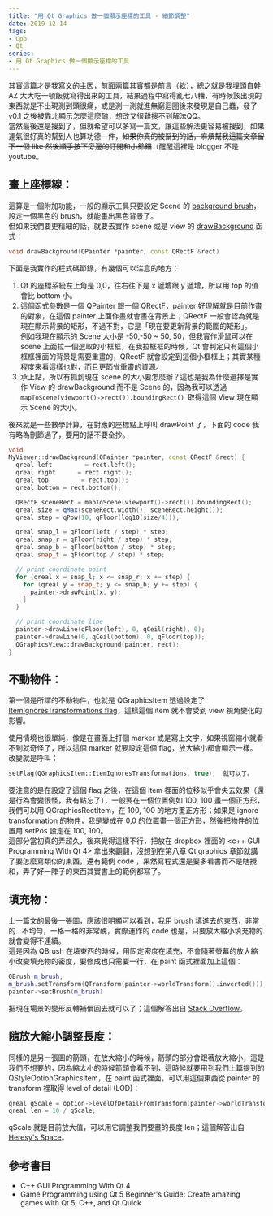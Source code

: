 ```yaml
---
title: "用 Qt Graphics 做一個顯示座標的工具 - 細節調整"
date: 2019-12-14
tags:
- Cpp
- Qt
series:
- 用 Qt Graphics 做一個顯示座標的工具 
---
```


其實這篇才是我寫文的主因，前面兩篇其實都是前言（欸），總之就是我埋頭自幹 AZ 大大吃一頓飯就寫得出來的工具，結果過程中寫得亂七八糟，有時候該出現的東西就是不出現測到頭很痛，或是測一測就進無窮迴圈後來發現是自己蠢，發了 v0.1 之後被靠北顯示怎麼這麼醜，想改又很難搜不到解法QQ。  
當然最後還是搜到了，但就希望可以多寫一篇文，讓這些解法更容易被搜到，如果運氣很好真的幫到人也算功德一件，~~如果你真的被幫到的話，麻煩幫我這篇文章留下一個 like 然後順手按下旁邊的訂閱和小鈴鐺~~（醒醒這裡是 blogger 不是 youtube。  
<!--more-->

## 畫上座標線：

這算是一個附加功能，一般的顯示工具只要設定 Scene 的 [background brush](https://doc.qt.io/qt-5/qgraphicsscene.html#backgroundBrush-prop)，設定一個黑色的 brush，就能畫出黑色背景了。  
但如果我們要更精細的話，就要去實作 scene 或是 view 的 [drawBackground](https://doc.qt.io/qt-5/qgraphicsscene.html#drawBackground) 函式：  
```cpp
void drawBackground(QPainter *painter, const QRectF &rect)
```
下面是我實作的程式碼節錄，有幾個可以注意的地方：  

1. Qt 的座標系統左上角是 0,0，往右往下是 x 遞增跟 y 遞增，所以用 top 的值會比 bottom 小。
2. 這個函式參數是一個 QPainter 跟一個 QRectF，painter 好理解就是目前作畫的對象，在這個 painter 上面作畫就會畫在背景上；QRectF 一般會認為就是現在顯示背景的矩形，不過不對，它是「現在要更新背景的範圍的矩形」。  
例如我現在顯示的 Scene 大小是 -50,-50 ~ 50, 50，但我實作滑鼠可以在 scene 上面拉一個選取的小框框，在我拉框框的時候，Qt 會判定只有這個小框框裡面的背景是需要重畫的，QRectF 就會設定到這個小框框上；其實某種程度來看這樣也對，而且更節省重畫的資源。
3. 承上點，所以有抓到現在 scene 的大小要怎麼辦？這也是我為什麼選擇是實作 View 的 drawBackground 而不是 Scene 的，因為我可以透過 `mapToScene(viewport()->rect()).boundingRect() `取得這個 View 現在顯示 Scene 的大小。

後來就是一些數學計算，在對應的座標點上呼叫 drawPoint 了，下面的 code 我有略為刪節過了，要用的話不要全抄。  
```cpp
void
MyViewer::drawBackground(QPainter *painter, const QRectF &rect) {
  qreal left         = rect.left();
  qreal right      = rect.right();
  qreal top         = rect.top();
  qreal bottom = rect.bottom();

  QRectF sceneRect = mapToScene(viewport()->rect()).boundingRect();
  qreal size = qMax(sceneRect.width(), sceneRect.height());
  qreal step = qPow(10, qFloor(log10(size/4)));

  qreal snap_l = qFloor(left / step) * step;
  qreal snap_r = qFloor(right / step) * step;
  qreal snap_b = qFloor(bottom / step) * step;
  qreal snap_t = qFloor(top / step) * step;

  // print coordinate point
  for (qreal x = snap_l; x <= snap_r; x += step) {
    for (qreal y = snap_t; y <= snap_b; y += step) {
      painter->drawPoint(x, y);
    }
  }

  // print coordinate line
  painter->drawLine(qFloor(left), 0, qCeil(right), 0);
  painter->drawLine(0, qCeil(bottom), 0, qFloor(top));
  QGraphicsView::drawBackground(painter, rect);
}
```

## 不動物件：
第一個是所謂的不動物件，也就是 QGraphicsItem 透過設定了 [ItemIgnoresTransformations flag](https://doc.qt.io/archives/qt-4.8/qgraphicsitem.html#GraphicsItemFlag-enum)，這樣這個 item 就不會受到 view 視角變化的影響。  

使用情境也很單純，像是在畫面上打個 marker 或是寫上文字，如果視窗縮小就看不到就奇怪了，所以這個 marker 就要設定這個 flag，放大縮小都會顯示一樣。  
改變就是呼叫：
```cpp
setFlag(QGraphicsItem::ItemIgnoresTransformations, true);  就可以了。
```

要注意的是在設定了這個 flag 之後，在這個 item 裡面的位移似乎會失去效果（還是行為會變很怪，我有點忘了），一般要在一個位置例如 100, 100 畫一個正方形，我們可以用 QGraphicsRectItem，在 100, 100 的地方畫正方形；如果是 ignore transformation 的物件，我是變成在 0,0 的位置畫一個正方形，然後把物件的位置用 setPos 設定在 100, 100。  
這部分當初真的弄超久，後來覺得這樣不行，把放在 dropbox 裡面的 <c++ GUI Programming With Qt 4> 拿出來翻翻，沒想到在第八章 Qt graphics 章節就講了要怎麼寫類似的東西，還有範例 code ，果然寫程式還是要多看書而不是瞎攪和，弄了好一陣子的東西其實書上的範例都寫了。  

## 填充物：

上一篇文的最後一張圖，應該很明顯可以看到，我用 brush 填進去的東西，非常的…不均勻，一格一格的非常醜，實際運作的 code 也是，只要放大縮小填充物的就會變得不連續。  
這是因為 QBrush 在填東西的時候，用固定密度在填充，不會隨著螢幕的放大縮小改變填充物的密度，要修成也只需要一行，在 paint 函式裡面加上這個：  
```cpp
QBrush m_brush;
m_brush.setTransform(QTransform(painter->worldTransform().inverted()));
painter->setBrush(m_brush)
```
把現在場景的變形反轉補償回去就可以了；這個解答出自 [Stack Overflow](https://stackoverflow.com/questions/13958385/how-to-make-qt-qgraphicsview-scale-to-not-affect-stipple-pattern)。  

## 隨放大縮小調整長度：

同樣的是另一張圖的箭頭，在放大縮小的時候，箭頭的部分會跟著放大縮小，這是我們不想要的，因為縮太小的時候箭頭會看不到，這時候就要用到我們上篇提到的 QStyleOptionGraphicsItem，在 paint 函式裡面，可以用這個東西從 painter 的 transform 裡取得 level of detail (LOD)：  
```cpp
qreal qScale = option->levelOfDetailFromTransform(painter->worldTransform());
qreal len = 10 / qScale;
```
qScale 就是目前放大值，可以用它調整我們要畫的長度 len；這個解答出自 [Heresy's Space](https://kheresy.wordpress.com/2011/10/07/%E5%BB%BA%E7%AB%8B%E4%B8%80%E5%80%8B%E4%B8%8D%E8%A2%AB-view-%E5%BD%B1%E9%9F%BF%E7%B7%9A%E6%A2%9D%E5%AF%AC%E5%BA%A6-graphics-item/)。  

## 參考書目
* C++ GUI Programming With Qt 4
* Game Programming using Qt 5 Beginner's Guide: Create amazing games with Qt 5, C++, and Qt Quick


